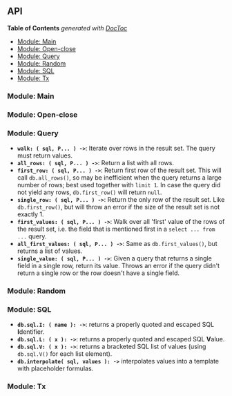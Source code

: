 

## API


<!-- START doctoc generated TOC please keep comment here to allow auto update -->
<!-- DON'T EDIT THIS SECTION, INSTEAD RE-RUN doctoc TO UPDATE -->
**Table of Contents**  *generated with [DocToc](https://github.com/thlorenz/doctoc)*

- [Module: Main](#module-main)
- [Module: Open-close](#module-open-close)
- [Module: Query](#module-query)
- [Module: Random](#module-random)
- [Module: SQL](#module-sql)
- [Module: Tx](#module-tx)

<!-- END doctoc generated TOC please keep comment here to allow auto update -->


### Module: Main

### Module: Open-close

### Module: Query

* **`walk: ( sql, P... ) ->`**: Iterate over rows in the result set. The query must return values.
* **`all_rows: ( sql, P... ) ->`**: Return a list with all rows.
* **`first_row: ( sql, P... ) ->`**: Return first row of the result set. This will call `db.all_rows()`, so
  may be inefficient when the query returns a large number of rows; best used together with `limit 1`. In
  case the query did not yield any rows, `db.first_row()` will return `null`.
* **`single_row: ( sql, P... ) ->`**: Return the only row of the result set. Like `db.first_row()`, but will
  throw an error if the size of the result set is not exactly 1.
* **`first_values: ( sql, P... ) ->`**: Walk over all 'first' value of the rows of the result set, i.e. the
  field that is mentioned first in a `select ... from ...` query.
* **`all_first_values: ( sql, P... ) ->`**: Same as `db.first_values()`, but returns a list of values.
* **`single_value: ( sql, P... ) ->`**: Given a query that returns a single field in a single row, return
  its value. Throws an error if the query didn't return a single row or the row doesn't have a single field.

### Module: Random

### Module: SQL

* **`db.sql.I: ( name ): ->`**: returns a properly quoted and escaped SQL **I**dentifier.
* **`db.sql.L: ( x ): ->`**: returns a properly quoted and escaped SQL **V**alue.
* **`db.sql.V: ( x ): ->`**: returns a bracketed SQL list of values (using `db.sql.V()` for each list
  element).
* **`db.interpolate( sql, values ): ->`** interpolates values into a template with placeholder formulas.


### Module: Tx

